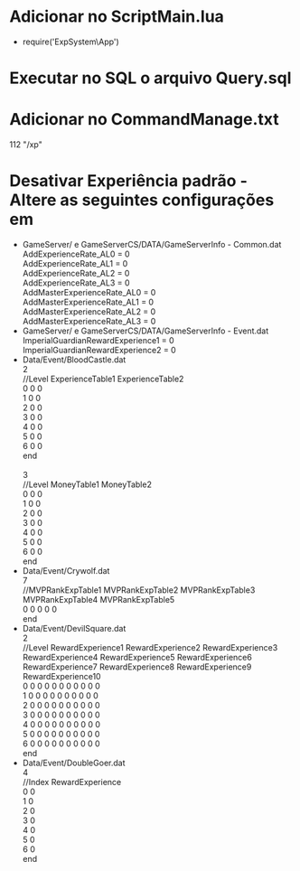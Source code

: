 # Adicionar no ScriptMain.lua
 * require('ExpSystem\\App')

# Executar no SQL o arquivo Query.sql

# Adicionar no CommandManage.txt
112       "/xp"

# Desativar Experiência padrão - Altere as seguintes configurações em 
* GameServer/ e GameServerCS/DATA/GameServerInfo - Common.dat\
AddExperienceRate_AL0 = 0\
AddExperienceRate_AL1 = 0\
AddExperienceRate_AL2 = 0\
AddExperienceRate_AL3 = 0\
AddMasterExperienceRate_AL0 = 0\
AddMasterExperienceRate_AL1 = 0\
AddMasterExperienceRate_AL2 = 0\
AddMasterExperienceRate_AL3 = 0
* GameServer/ e GameServerCS/DATA/GameServerInfo - Event.dat\
ImperialGuardianRewardExperience1 = 0\
ImperialGuardianRewardExperience2 = 0
* Data/Event/BloodCastle.dat\
2\
//Level   ExperienceTable1   ExperienceTable2\
0         0                  0\
1         0                  0\
2         0                  0\
3         0                  0\
4         0                  0\
5         0                  0\
6         0                  0\
end\
\
3\
//Level   MoneyTable1   MoneyTable2\
0         0             0\
1         0             0\
2         0	        0\
3         0	        0\
4         0	        0\
5         0	        0\
6         0	        0\
end
* Data/Event/Crywolf.dat\
7\
//MVPRankExpTable1   MVPRankExpTable2   MVPRankExpTable3   MVPRankExpTable4   MVPRankExpTable5\
0	             0	        0	           0	      0\
end
* Data/Event/DevilSquare.dat\
2\
//Level   RewardExperience1   RewardExperience2   RewardExperience3   RewardExperience4   RewardExperience5   RewardExperience6   RewardExperience7   RewardExperience8   RewardExperience9   RewardExperience10\
0         0                   0                   0                   0                   0                   0                   0                   0                   0                   0\
1         0                   0                   0                   0                   0                   0                   0                   0                   0                   0\
2         0                   0                   0                   0                   0                   0                   0                   0                   0                   0\
3         0                   0                   0                   0                   0                   0                   0                   0                   0                   0\
4         0                   0                   0                   0                   0                   0                   0                   0                   0                   0\
5         0                   0                   0                   0                   0                   0                   0                   0                   0                   0\
6         0                   0                   0                   0                   0                   0                   0                   0                   0                   0\
end
* Data/Event/DoubleGoer.dat\
4\
//Index   RewardExperience\
0         0\
1         0\
2         0\
3         0\
4         0\
5         0\
6         0\
end